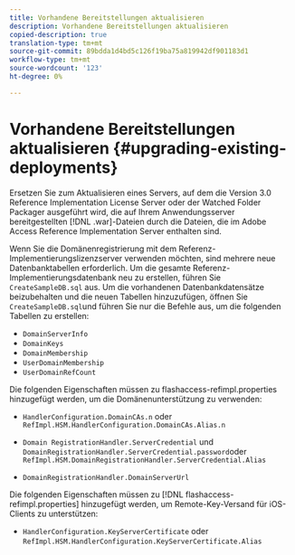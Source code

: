 ```yaml
---
title: Vorhandene Bereitstellungen aktualisieren
description: Vorhandene Bereitstellungen aktualisieren
copied-description: true
translation-type: tm+mt
source-git-commit: 89bdda1d4bd5c126f19ba75a819942df901183d1
workflow-type: tm+mt
source-wordcount: '123'
ht-degree: 0%

---
```



# Vorhandene Bereitstellungen aktualisieren {#upgrading-existing-deployments}

Ersetzen Sie zum Aktualisieren eines Servers, auf dem die Version 3.0 Reference Implementation License Server oder der Watched Folder Packager ausgeführt wird, die auf Ihrem Anwendungsserver bereitgestellten [!DNL .war]-Dateien durch die Dateien, die im Adobe Access Reference Implementation Server enthalten sind.

Wenn Sie die Domänenregistrierung mit dem Referenz-Implementierungslizenzserver verwenden möchten, sind mehrere neue Datenbanktabellen erforderlich. Um die gesamte Referenz-Implementierungsdatenbank neu zu erstellen, führen Sie `CreateSampleDB.sql` aus. Um die vorhandenen Datenbankdatensätze beizubehalten und die neuen Tabellen hinzuzufügen, öffnen Sie `CreateSampleDB.sql`und führen Sie nur die Befehle aus, um die folgenden Tabellen zu erstellen:

* `DomainServerInfo`
* `DomainKeys`
* `DomainMembership`
* `UserDomainMembership`
* `UserDomainRefCount`

Die folgenden Eigenschaften müssen zu flashaccess-refimpl.properties hinzugefügt werden, um die Domänenunterstützung zu verwenden:

* `HandlerConfiguration.DomainCAs.n` oder  `RefImpl.HSM.HandlerConfiguration.DomainCAs.Alias.n`

* `Domain RegistrationHandler.ServerCredential` und  `DomainRegistrationHandler.ServerCredential.password`oder  `RefImpl.HSM.DomainRegistrationHandler.ServerCredential.Alias`

* `DomainRegistrationHandler.DomainServerUrl`

Die folgenden Eigenschaften müssen zu [!DNL flashaccess-refimpl.properties] hinzugefügt werden, um Remote-Key-Versand für iOS-Clients zu unterstützen:

* `HandlerConfiguration.KeyServerCertificate` oder  `RefImpl.HSM.HandlerConfiguration.KeyServerCertificate.Alias`

